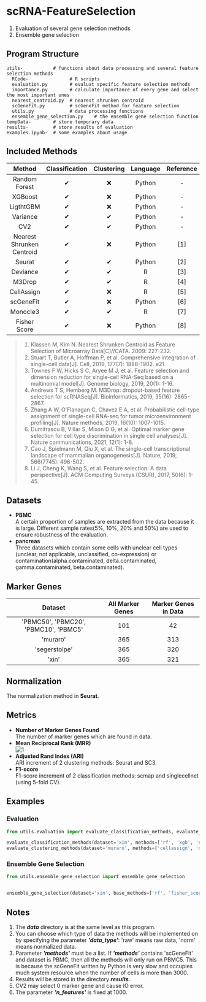 # scRNA-FeatureSelection
1. Evaluation of several gene selection methods
2. Ensemble gene selection

## Program Structure
    utils-           # functions about data processing and several feature selection methods
      RCode-               # R scripts
      evaluation.py        # evaluat specific feature selection methods 
      importance.py        # calculate importance of every gene and select the most important ones   
      nearest_centroid.py  # nearest shrunken centroid 
      scGeneFit.py         # scGeneFit method for feature selection
      utils.py             # data processing functions 
      ensemble_gene_selection.py    # the ensemble gene selection function
    tempData-        # store temporary data
    results-         # store results of evaluation
    examples.ipynb-  # some examples about usage

## Included Methods
| Method | Classification  | Clustering |  Language  |  Reference |
| :----: | :-------------: | :--------: | :--------: | :--------: |
| Random Forest | ✔ | ❌ | Python | - |
| XGBoost    | ✔ | ❌ | Python | - |
| LigthtGBM   | ✔ | ❌ | Python | - |
| Variance    | ✔ | ✔ | Python | - |
| CV2         | ✔ | ✔ | Python | - |
| Nearest Shrunken Centroid | ✔ | ❌ | Python | [1] |
| Seurat       | ✔ | ✔ | Python | [2] |
| Deviance     | ✔ | ✔ | R | [3] |
| M3Drop       | ✔ | ✔ | R | [4] |
| CellAssign   | ✔ | ❌ | R | [5] |
| scGeneFit    | ✔ | ❌ | Python | [6] |
| Monocle3     | ✔ | ✔ |  R     | [7] |
| Fisher Score | ✔ | ❌ | Python | [8] |

>1. Klassen M, Kim N. Nearest Shrunken Centroid as Feature Selection of Microarray Data[C]//CATA. 2009: 227-232.
>2. Stuart T, Butler A, Hoffman P, et al. Comprehensive integration of single-cell data[J]. Cell, 2019, 177(7): 1888-1902. e21.  
>3. Townes F W, Hicks S C, Aryee M J, et al. Feature selection and dimension reduction for single-cell RNA-Seq based on a multinomial model[J]. Genome biology, 2019, 20(1): 1-16.  
>4. Andrews T S, Hemberg M. M3Drop: dropout-based feature selection for scRNASeq[J]. Bioinformatics, 2019, 35(16): 2865-2867.  
>5. Zhang A W, O’Flanagan C, Chavez E A, et al. Probabilistic cell-type assignment of single-cell RNA-seq for tumor microenvironment profiling[J]. Nature methods, 2019, 16(10): 1007-1015.  
>6. Dumitrascu B, Villar S, Mixon D G, et al. Optimal marker gene selection for cell type discrimination in single cell analyses[J]. Nature communications, 2021, 12(1): 1-8.  
>7. Cao J, Spielmann M, Qiu X, et al. The single-cell transcriptional landscape of mammalian organogenesis[J]. Nature, 2019, 566(7745): 496-502.
>8. Li J, Cheng K, Wang S, et al. Feature selection: A data perspective[J]. ACM Computing Surveys (CSUR), 2017, 50(6): 1-45.

## Datasets
- **PBMC**  
  A certain proportion of samples are extracted from the data because it is large. 
  Different sample rates(5%, 10%, 20% and 50%) are used to ensure robustness of the evaluation.
- **pancreas**  
  Three datasets which contain some cells with unclear cell types (unclear, not applicable, unclassified,
  co-expression) or contamination(alpha.contaminated, delta.contaminated, gamma.contaminated, beta.contaminated).

## Marker Genes
| Dataset | All Marker Genes | Marker Genes in Data |
| :-----: | :-----------: | :-----------: | 
|'PBMC50', 'PBMC20', 'PBMC10', 'PBMC5'|101|42
| 'muraro'    | 365 | 313 |
|'segerstolpe'| 365 | 320 |
|'xin'        | 365 | 321 |

## Normalization
The normalization method in **Seurat**.

## Metrics
- **Number of Marker Genes Found**  
  The number of marker genes which are found in data.
- **Mean Reciprocal Rank (MRR)**  
  ![1](https://latex.codecogs.com/gif.latex?MRR=\frac{1}{\vert&space;Q&space;\vert}\sum_{i=1}^{\vert&space;Q&space;\vert}\frac{1}{rank_{i}})
- **Adjusted Rand Index (ARI)**  
  ARI increment of 2 clustering methods: Seurat and SC3.
- **F1-score**  
  F1-score increment of 2 classification methods: scmap and singlecellnet (using 5-fold CV).
## Examples
### Evaluation
```python
from utils.evaluation import evaluate_classification_methods, evaluate_clustering_methods

evaluate_classification_methods(dataset='xin', methods=['rf', 'xgb', 'nsc', 'var'], data_type='raw')
evaluate_clustering_methods(dataset='muraro', methods=['cellassign', 'deviance'], data_type='norm')
```
### Ensemble Gene Selection
```python
from utils.ensemble_gene_selection import ensemble_gene_selection


ensemble_gene_selection(dataset='xin', base_methods=['rf', 'fisher_score'], task='assign')
```


## Notes
1. The ***data*** directory is at the same level as this program.
2. You can choose which type of data the methods will be implemented on by specifying the parameter ***'data_type'***: 
   'raw' means raw data, 'norm' means normalized data.
3. Parameter ***'methods'*** must be a list. If ***'methods'*** contains 'scGeneFit' and dataset is PBMC, then all the 
   methods will only run on PBMC5. This is because the scGeneFit written by Python is very slow and occupies much system 
   resource when the number of cells is more than 3000.
4. Results will be stored in the directory ***results***.
5. CV2 may select 0 marker gene and cause IO error.
6. The parameter ***'n_features'*** is fixed at 1000.
